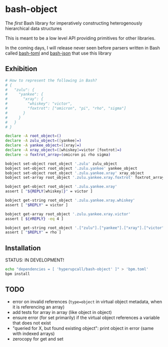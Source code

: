 # bash-object

The _first_ Bash library for imperatively constructing heterogenously hierarchical data structures

This is meant to be a low level API providing primitives for other libraries.

In the coming days, I will release never seen before parsers written in Bash called [bash-toml](https://github.com/hyperupcall/bash-toml) and [bash-json](https://github.com/hyperupcall/bash-json) that use this library

## Exhibition

```sh
# How to represent the following in Bash?
# {
#   "zulu": {
#     "yankee": {
#       "xray": {
#         "whiskey": "victor",
#         "foxtrot": ["omicron", "pi", "rho", "sigma"]
#       }
#     }
#   }
# }

declare -A root_object=()
declare -A zulu_object=([yankee]=)
declare -A yankee_object=([xray]=)
declare -A xray_object=([whiskey]=victor [foxtrot]=)
declare -a foxtrot_array=(omicron pi rho sigma)

bobject set-object root_object '.zulu' zulu_object
bobject set-object root_object '.zulu.yankee' yankee_object
bobject set-object root_object '.zulu.yankee.xray' xray_object
bobject set-array root_object '.zulu.yankee.xray.foxtrot' foxtrot_array

bobject get-object root_object '.zulu.yankee.xray'
assert [ "${REPLY[whiskey]}" = victor ]

bobject get-string root_object '.zulu.yankee.xray.whiskey'
assert [ "$REPLY" = victor ]

bobject get-array root_object '.zulu.yankee.xray.victor'
assert [ ${#REPLY} -eq 4 ]

bobject get-string root_object '.["zulu"].["yankee"].["xray"].["victor"].[2]'
assert [ "$REPLY" = rho ]
```

## Installation

STATUS: IN DEVELOPMENT!

```sh
echo "dependencies = [ 'hyperupcall/bash-object' ]" > 'bpm.toml'
bpm install
```

## TODO
- error on invalid references (`type=object` in virtual object metadata, when it is referencing an array)
- add tests for array in array (like object in object)
- ensure error (for set primarily) if the virtual object references a variable that does not exist
- "queried for X, but found existing object": print object in error (same with indexed arrays)
- zerocopy for get and set
